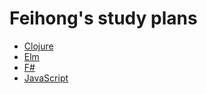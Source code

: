 # Feihong's study plans

- [Clojure](clojure.md)
- [Elm](elm.md)
- [F#](fsharp.md)
- [JavaScript](javascript.md)
